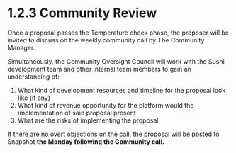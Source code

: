 # 1.2.3 Community Review

Once a proposal passes the Temperature check phase, the proposer will be invited to discuss on the weekly community call by The Community Manager.

Simultaneously, the Community Oversight Council will work with the Sushi development team and other internal team members to gain an understanding of:

1. What kind of development resources and timeline for the proposal look like (if any)
2. What kind of revenue opportunity for the platform would the implementation of said proposal present
3. What are the risks of implementing the proposal

If there are no overt objections on the call, the proposal will be posted to Snapshot **the Monday following the Community call.**
